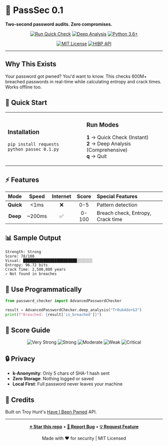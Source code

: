 # 🔐 PassSec 0.1

**Two-second password audits. Zero compromises.**

<div align="center">

[![Run Quick Check](https://img.shields.io/badge/🚀_Quick_Check-Offline-brightgreen?style=for-the-badge)](https://github.com)
[![Deep Analysis](https://img.shields.io/badge/🔬_Deep_Analysis-Online-blue?style=for-the-badge)](https://github.com)
[![Python 3.6+](https://img.shields.io/badge/Python-3.6+-yellow?style=for-the-badge&logo=python)](https://python.org)

[![MIT License](https://img.shields.io/badge/📜_License-MIT-lightgrey?style=for-the-badge)](LICENSE)
[![HIBP API](https://img.shields.io/badge/🌐_Powered_by-HIBP-orange?style=for-the-badge)](https://haveibeenpwned.com)

</div>

---

## Why This Exists

Your password got pwned? You'd want to know. This checks 600M+ breached passwords in real-time while calculating entropy and crack times. Works offline too.

## 🎯 Quick Start

<table>
<tr>
<td width="50%">

### Installation
```bash
pip install requests
python passec 0.1.py
```

</td>
<td width="50%">

### Run Modes
**1** → Quick Check (Instant)  
**2** → Deep Analysis (Comprehensive)  
**q** → Quit

</td>
</tr>
</table>

## ⚡ Features

<div align="center">

| Mode | Speed | Internet | Score | Special Features |
|:----:|:-----:|:--------:|:-----:|:----------------|
| **Quick** | <1ms | ❌ | 0-5 | Pattern detection |
| **Deep** | ~200ms | ✅ | 0-100 | Breach check, Entropy, Crack time |

</div>

## 📊 Sample Output

```
Strength: Strong
Score: 78/100
Visual: ████████████████████████░░░░░░░
Entropy: 96.72 bits
Crack Time: 2,500,000 years
✓ Not found in breaches
```

## 🔧 Use Programmatically

```python
from password_checker import AdvancedPasswordChecker

result = AdvancedPasswordChecker.deep_analysis("Tr0ub4dor&3")
print(f"Breached: {result['is_breached']}")
```

## 🎨 Score Guide

<div align="center">

![Very Strong](https://img.shields.io/badge/85--100-Very_Strong-success?style=flat-square)
![Strong](https://img.shields.io/badge/70--84-Strong-informational?style=flat-square)
![Moderate](https://img.shields.io/badge/50--69-Moderate-yellow?style=flat-square)
![Weak](https://img.shields.io/badge/30--49-Weak-orange?style=flat-square)
![Critical](https://img.shields.io/badge/0--29-Critical-critical?style=flat-square)

</div>

## 🔒 Privacy

- **k-Anonymity**: Only 5 chars of SHA-1 hash sent
- **Zero Storage**: Nothing logged or saved
- **Local First**: Full password never leaves your machine

## 🙏 Credits

Built on Troy Hunt's [Have I Been Pwned](https://haveibeenpwned.com) API.

---

<div align="center">

**[⭐ Star this repo](https://github.com)** • **[🐛 Report Bug](https://github.com)** • **[💡 Request Feature](https://github.com)**

Made with ❤️ for security | MIT Licensed

</div>
